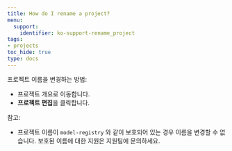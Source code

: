 ```yaml
---
title: How do I rename a project?
menu:
  support:
    identifier: ko-support-rename_project
tags:
- projects
toc_hide: true
type: docs
---
```


프로젝트 이름을 변경하는 방법:

- 프로젝트 개요로 이동합니다.
- **프로젝트 편집**을 클릭합니다.

참고:

- 프로젝트 이름이 `model-registry` 와 같이 보호되어 있는 경우 이름을 변경할 수 없습니다. 보호된 이름에 대한 지원은 지원팀에 문의하세요.
